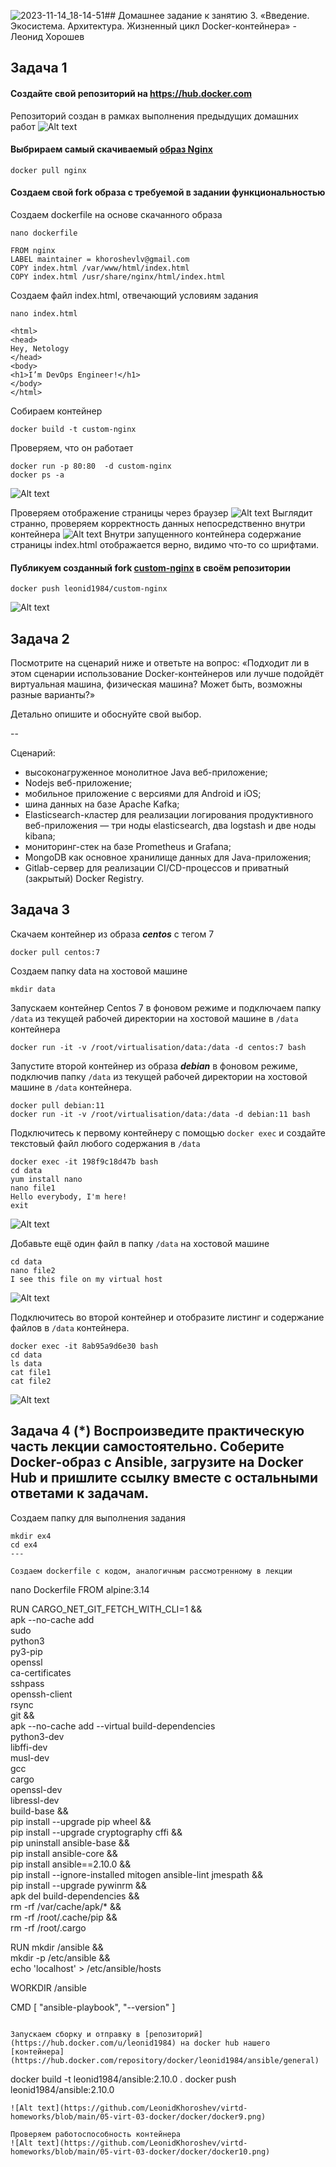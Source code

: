 ![2023-11-14_18-14-51](https://github.com/LeonidKhoroshev/virtd-homeworks/assets/114744186/15edccf1-d3eb-4871-b9f9-50c2aa39d16e)## Домашнее задание к занятию 3. «Введение. Экосистема. Архитектура. Жизненный цикл Docker-контейнера» - Леонид Хорошев


## Задача 1

#### Cоздайте свой репозиторий на https://hub.docker.com

Репозиторий создан в рамках выполнения предыдущих домашних работ
![Alt text](https://github.com/LeonidKhoroshev/virtd-homeworks/blob/main/05-virt-03-docker/docker/docker1.png)

#### Выбрираем самый скачиваемый [образ Nginx](https://hub.docker.com/_/nginx)
```
docker pull nginx
```
#### Cоздаем свой fork образа с требуемой в задании функциональностью

Создаем dockerfile на основе скачанного образа
```
nano dockerfile

FROM nginx
LABEL maintainer = khoroshevlv@gmail.com
COPY index.html /var/www/html/index.html
COPY index.html /usr/share/nginx/html/index.html
```

Создаем файл index.html, отвечающий условиям задания
```
nano index.html

<html>
<head>
Hey, Netology
</head>
<body>
<h1>I’m DevOps Engineer!</h1>
</body>
</html>
```

Собираем контейнер
```
docker build -t custom-nginx
```

Проверяем, что он работает
```
docker run -p 80:80  -d custom-nginx
docker ps -a
```
![Alt text](https://github.com/LeonidKhoroshev/virtd-homeworks/blob/main/05-virt-03-docker/docker/docker2.png)

Проверяем отображение страницы через браузер
![Alt text](https://github.com/LeonidKhoroshev/virtd-homeworks/blob/main/05-virt-03-docker/docker/docker4.png)
Выглядит странно, проверяем корректность данных непосредственно внутри контейнера
![Alt text](https://github.com/LeonidKhoroshev/virtd-homeworks/blob/main/05-virt-03-docker/docker/docker5.png)
Внутри запущенного контейнера содержание страницы index.html отображается верно, видимо что-то со шрифтами.

#### Публикуем созданный fork [custom-nginx](https://hub.docker.com/r/leonid1984/custom-nginx) в своём репозитории
```
docker push leonid1984/custom-nginx
```
![Alt text](https://github.com/LeonidKhoroshev/virtd-homeworks/blob/main/05-virt-03-docker/docker/docker3.png)

## Задача 2

Посмотрите на сценарий ниже и ответьте на вопрос:
«Подходит ли в этом сценарии использование Docker-контейнеров или лучше подойдёт виртуальная машина, физическая машина? Может быть, возможны разные варианты?»

Детально опишите и обоснуйте свой выбор.

--

Сценарий:

- высоконагруженное монолитное Java веб-приложение;
- Nodejs веб-приложение;
- мобильное приложение c версиями для Android и iOS;
- шина данных на базе Apache Kafka;
- Elasticsearch-кластер для реализации логирования продуктивного веб-приложения — три ноды elasticsearch, два logstash и две ноды kibana;
- мониторинг-стек на базе Prometheus и Grafana;
- MongoDB как основное хранилище данных для Java-приложения;
- Gitlab-сервер для реализации CI/CD-процессов и приватный (закрытый) Docker Registry.

## Задача 3

Скачаем контейнер из образа ***centos*** c тегом 7
```
docker pull centos:7
```

Создаем папку data на хостовой машине
```
mkdir data
```

Запускаем контейнер Сentos 7 в фоновом режиме и  подключаем папку ```/data``` из текущей рабочей директории на хостовой машине в ```/data``` контейнера
```
docker run -it -v /root/virtualisation/data:/data -d centos:7 bash
```

Запустите второй контейнер из образа ***debian*** в фоновом режиме, подключив папку ```/data``` из текущей рабочей директории на хостовой машине в ```/data``` контейнера.
```
docker pull debian:11
docker run -it -v /root/virtualisation/data:/data -d debian:11 bash
```

Подключитесь к первому контейнеру с помощью ```docker exec``` и создайте текстовый файл любого содержания в ```/data```
```
docker exec -it 198f9c18d47b bash
cd data
yum install nano
nano file1
Hello everybody, I'm here!
exit
```
![Alt text](https://github.com/LeonidKhoroshev/virtd-homeworks/blob/main/05-virt-03-docker/docker/docker6.png)

Добавьте ещё один файл в папку ```/data``` на хостовой машине
```
cd data
nano file2
I see this file on my virtual host
```
![Alt text](https://github.com/LeonidKhoroshev/virtd-homeworks/blob/main/05-virt-03-docker/docker/docker7.png)

Подключитесь во второй контейнер и отобразите листинг и содержание файлов в ```/data``` контейнера.
```
docker exec -it 8ab95a9d6e30 bash
cd data
ls data
cat file1
cat file2
```
![Alt text](https://github.com/LeonidKhoroshev/virtd-homeworks/blob/main/05-virt-03-docker/docker/docker8.png)

## Задача 4 (*) Воспроизведите практическую часть лекции самостоятельно. Соберите Docker-образ с Ansible, загрузите на Docker Hub и пришлите ссылку вместе с остальными ответами к задачам.

Создаем папку для выполнения задания
```
mkdir ex4
cd ex4
---

Создаем dockerfile с кодом, аналогичным рассмотренному в лекции
```
nano Dockerfile
FROM alpine:3.14

RUN CARGO_NET_GIT_FETCH_WITH_CLI=1 && \
    apk --no-cache add \
        sudo \
        python3\
        py3-pip \
        openssl \
        ca-certificates \
        sshpass \
        openssh-client \
        rsync \
        git && \
    apk --no-cache add --virtual build-dependencies \
        python3-dev \
        libffi-dev \
        musl-dev \
        gcc \
        cargo \
        openssl-dev \
        libressl-dev \
        build-base && \
    pip install --upgrade pip wheel && \
    pip install --upgrade cryptography cffi && \
    pip uninstall ansible-base && \
    pip install ansible-core && \
    pip install ansible==2.10.0 && \
    pip install --ignore-installed mitogen ansible-lint jmespath && \
    pip install --upgrade pywinrm && \
    apk del build-dependencies && \
    rm -rf /var/cache/apk/* && \
    rm -rf /root/.cache/pip && \
    rm -rf /root/.cargo

RUN mkdir /ansible && \
    mkdir -p /etc/ansible && \
    echo 'localhost' > /etc/ansible/hosts

WORKDIR /ansible

CMD [ "ansible-playbook", "--version" ]
```

Запускаем сборку и отправку в [репозиторий](https://hub.docker.com/u/leonid1984) на docker hub нашего [контейнера](https://hub.docker.com/repository/docker/leonid1984/ansible/general) 

```
docker build -t leonid1984/ansible:2.10.0 .
docker push leonid1984/ansible:2.10.0
```
![Alt text](https://github.com/LeonidKhoroshev/virtd-homeworks/blob/main/05-virt-03-docker/docker/docker9.png)

Проверяем работоспособность контейнера
![Alt text](https://github.com/LeonidKhoroshev/virtd-homeworks/blob/main/05-virt-03-docker/docker/docker10.png)

